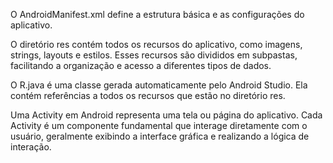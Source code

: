 O AndroidManifest.xml define a estrutura básica e as configurações do aplicativo. 

O diretório res contém todos os recursos do aplicativo, como imagens, strings, layouts e estilos. Esses recursos são divididos em subpastas, facilitando a organização e acesso a diferentes tipos de dados.

O R.java é uma classe gerada automaticamente pelo Android Studio. Ela contém referências a todos os recursos que estão no diretório res.

Uma Activity em Android representa uma tela ou página do aplicativo. Cada Activity é um componente fundamental que interage diretamente com o usuário, geralmente exibindo a interface gráfica e realizando a lógica de interação.
